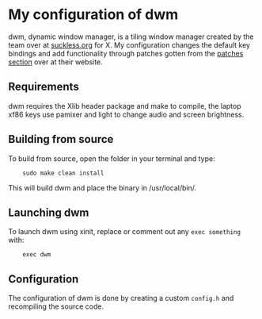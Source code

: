 My configuration of dwm
=======================
dwm, dynamic window manager, is a tiling window manager created by the team over at [suckless.org](https://suckless.org/) for X.
My configuration changes the default key bindings and add functionality through patches gotten from the [patches section](https://dwm.suckless.org/patches/) over at their website.

Requirements
------------
dwm requires the Xlib header package and make to compile, the laptop xf86 keys use pamixer and light to change audio and screen brightness.

Building from source
--------------------
To build from source, open the folder in your terminal and type:
```
    sudo make clean install
```
This will build dwm and place the binary in /usr/local/bin/.

Launching dwm
-------------
To launch dwm using xinit, replace or comment out any `exec something` with:
```
    exec dwm
```

Configuration
-------------
The configuration of dwm is done by creating a custom `config.h` and recompiling the source code.
